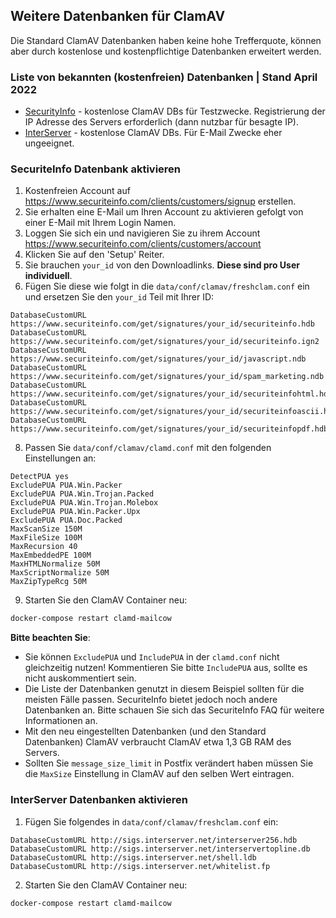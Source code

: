 ## Weitere Datenbanken für ClamAV

Die Standard ClamAV Datenbanken haben keine hohe Trefferquote, können aber durch kostenlose und kostenpflichtige Datenbanken erweitert werden.

### Liste von bekannten (kostenfreien) Datenbanken | Stand April 2022

- [SecurityInfo](https://www.securiteinfo.com/) - kostenlose ClamAV DBs für Testzwecke. Registrierung der IP Adresse des Servers erforderlich (dann nutzbar für besagte IP).
- [InterServer](http://rbluri.interserver.net/) - kostenlose ClamAV DBs. Für E-Mail Zwecke eher ungeeignet.

### SecuriteInfo Datenbank aktivieren

1. Kostenfreien Account auf https://www.securiteinfo.com/clients/customers/signup erstellen.
2. Sie erhalten eine E-Mail um Ihren Account zu aktivieren gefolgt von einer E-Mail mit Ihrem Login Namen.
3. Loggen Sie sich ein und navigieren Sie zu ihrem Account https://www.securiteinfo.com/clients/customers/account
4. Klicken Sie auf den 'Setup' Reiter.
5. Sie brauchen `your_id` von den Downloadlinks. **Diese sind pro User individuell**.
7. Fügen Sie diese wie folgt in die `data/conf/clamav/freshclam.conf` ein und ersetzen Sie den `your_id` Teil mit Ihrer ID:
```
DatabaseCustomURL https://www.securiteinfo.com/get/signatures/your_id/securiteinfo.hdb
DatabaseCustomURL https://www.securiteinfo.com/get/signatures/your_id/securiteinfo.ign2
DatabaseCustomURL https://www.securiteinfo.com/get/signatures/your_id/javascript.ndb
DatabaseCustomURL https://www.securiteinfo.com/get/signatures/your_id/spam_marketing.ndb
DatabaseCustomURL https://www.securiteinfo.com/get/signatures/your_id/securiteinfohtml.hdb
DatabaseCustomURL https://www.securiteinfo.com/get/signatures/your_id/securiteinfoascii.hdb
DatabaseCustomURL https://www.securiteinfo.com/get/signatures/your_id/securiteinfopdf.hdb
```

8. Passen Sie `data/conf/clamav/clamd.conf` mit den folgenden Einstellungen an:
```
DetectPUA yes
ExcludePUA PUA.Win.Packer
ExcludePUA PUA.Win.Trojan.Packed
ExcludePUA PUA.Win.Trojan.Molebox
ExcludePUA PUA.Win.Packer.Upx
ExcludePUA PUA.Doc.Packed
MaxScanSize 150M
MaxFileSize 100M
MaxRecursion 40
MaxEmbeddedPE 100M
MaxHTMLNormalize 50M
MaxScriptNormalize 50M
MaxZipTypeRcg 50M
```
9. Starten Sie den ClamAV Container neu:
```bash
docker-compose restart clamd-mailcow
```

**Bitte beachten Sie**:

- Sie können `ExcludePUA` und `IncludePUA` in der `clamd.conf` nicht gleichzeitig nutzen! Kommentieren Sie bitte `IncludePUA` aus, sollte es nicht auskommentiert sein. 
- Die Liste der Datenbanken genutzt in diesem Beispiel sollten für die meisten Fälle passen. SecuriteInfo bietet jedoch noch andere Datenbanken an. Bitte schauen Sie sich das SecuriteInfo FAQ für weitere Informationen an.
- Mit den neu eingestellten Datenbanken (und den Standard Datenbanken) ClamAV verbraucht ClamAV etwa 1,3 GB RAM des Servers.
- Sollten Sie `message_size_limit` in Postfix verändert haben müssen Sie die `MaxSize` Einstellung in ClamAV auf den selben Wert eintragen.

### InterServer Datenbanken aktivieren

1. Fügen Sie folgendes in `data/conf/clamav/freshclam.conf` ein:
```
DatabaseCustomURL http://sigs.interserver.net/interserver256.hdb
DatabaseCustomURL http://sigs.interserver.net/interservertopline.db
DatabaseCustomURL http://sigs.interserver.net/shell.ldb
DatabaseCustomURL http://sigs.interserver.net/whitelist.fp
```
2. Starten Sie den ClamAV Container neu:
```bash
docker-compose restart clamd-mailcow
```
